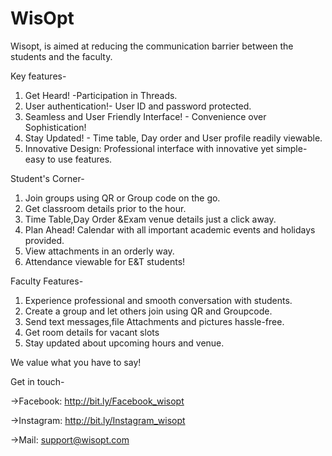 # WisOpt
Wisopt, is aimed at reducing the communication barrier between the students and the faculty.

Key features-
1. Get Heard! -Participation in Threads.
2. User authentication!- User ID and password protected.
3. Seamless and User Friendly Interface! - Convenience over Sophistication!
4. Stay Updated! - Time table, Day order and User profile readily viewable.
5. Innovative Design: Professional interface with innovative yet simple-easy to use features.

Student's Corner-
1. Join groups using QR or Group code on the go.
2. Get classroom details prior to the hour.
3. Time Table,Day Order &Exam venue details just a click away.
4. Plan Ahead! Calendar with all important academic events and holidays provided.
5. View attachments in an orderly way.
6. Attendance viewable for E&T students!


Faculty Features-
1. Experience professional and smooth conversation with students.
2. Create a group and let others join using QR and Groupcode.
3. Send text messages,file Attachments and pictures hassle-free.
4. Get room details for vacant slots
5. Stay updated about upcoming hours and venue.

We value what you have to say!

Get in touch-

->Facebook:
http://bit.ly/Facebook_wisopt

->Instagram: 
http://bit.ly/Instagram_wisopt

->Mail: support@wisopt.com

